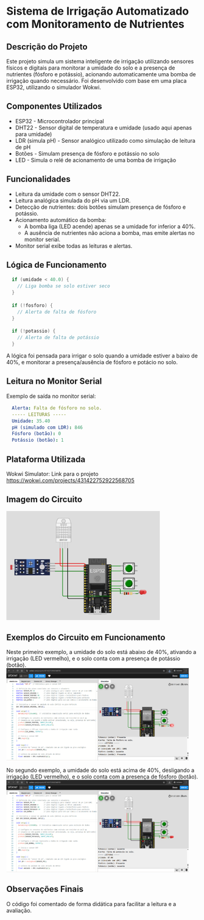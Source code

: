 # Sistema de Irrigação Automatizado com Monitoramento de Nutrientes

## Descrição do Projeto
Este projeto simula um sistema inteligente de irrigação utilizando sensores físicos e digitais para monitorar a umidade do solo e a presença de nutrientes (fósforo e potássio), acionando automaticamente uma bomba de irrigação quando necessário.
Foi desenvolvido com base em uma placa ESP32, utilizando o simulador Wokwi.

## Componentes Utilizados

- ESP32 - Microcontrolador principal
- DHT22	- Sensor digital de temperatura e umidade (usado aqui apenas para umidade)
- LDR (simula pH) - Sensor analógico utilizado como simulação de leitura de pH
- Botões - Simulam presença de fósforo e potássio no solo
- LED	- Simula o relé de acionamento de uma bomba de irrigação

## Funcionalidades
- Leitura da umidade com o sensor DHT22.
- Leitura analógica simulada do pH via um LDR.
- Detecção de nutrientes: dois botões simulam presença de fósforo e potássio.
- Acionamento automático da bomba:
  - A bomba liga (LED acende) apenas se a umidade for inferior a 40%.
  - A ausência de nutrientes não aciona a bomba, mas emite alertas no monitor serial.
- Monitor serial exibe todas as leituras e alertas.

## Lógica de Funcionamento

```cpp
  if (umidade < 40.0) {
    // Liga bomba se solo estiver seco
  }

  if (!fosforo) {
    // Alerta de falta de fósforo
  }

  if (!potassio) {
    // Alerta de falta de potássio
  }
```
A lógica foi pensada para irrigar o solo quando a umidade estiver a baixo de 40%, e monitorar a presença/ausência de fósforo e potácio no solo.

## Leitura no Monitor Serial
Exemplo de saída no monitor serial:
```yaml
  Alerta: Falta de fósforo no solo.
  ----- LEITURAS -----
  Umidade: 35.40
  pH (simulado com LDR): 846
  Fósforo (botão): 0
  Potássio (botão): 1
```
## Plataforma Utilizada
Wokwi Simulator: Link para o projeto https://wokwi.com/projects/431422752922568705

## Imagem do Circuito
<img src="assets/sensores.png" alt="Sensores simulados através do Wokwi Simulator" border="0" width=80% height=80%>

## Exemplos do Circuito em Funcionamento

Neste primeiro exemplo, a umidade do solo está abaixo de 40%, ativando a irrigação (LED vermelho), e o solo conta com a presença de potássio (botão).
<img src="assets/funcionamento1.png" alt="Sensores simulados através do Wokwi Simulator" border="0" width=95% height=95%>

No segundo exemplo, a umidade do solo está acima de 40%, desligando a irrigação (LED vermelho), e o solo conta com a presença de fósforo (botão).
<img src="assets/funcionamento2.png" alt="Sensores simulados através do Wokwi Simulator" border="0" width=95% height=95%>

## Observações Finais
O código foi comentado de forma didática para facilitar a leitura e a avaliação.

